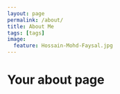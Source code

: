 ```yaml
---
layout: page
permalink: /about/
title: About Me
tags: [tags]
image:
  feature: Hossain-Mohd-Faysal.jpg
---
```


# Your about page